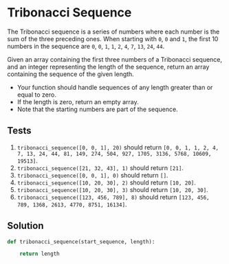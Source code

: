 # Tribonacci Sequence

The Tribonacci sequence is a series of numbers where each number is the sum of the three preceding ones. When starting with `0`, `0` and `1`, the first 10 numbers in the sequence are `0`, `0`, `1`, `1`, `2`, `4`, `7`, `13`, `24`, `44`.

Given an array containing the first three numbers of a Tribonacci sequence, and an integer representing the length of the sequence, return an array containing the sequence of the given length.

- Your function should handle sequences of any length greater than or equal to zero.
- If the length is zero, return an empty array.
- Note that the starting numbers are part of the sequence.

## Tests

1. `tribonacci_sequence([0, 0, 1], 20)` should return `[0, 0, 1, 1, 2, 4, 7, 13, 24, 44, 81, 149, 274, 504, 927, 1705, 3136, 5768, 10609, 19513]`.
2. `tribonacci_sequence([21, 32, 43], 1)` should return `[21]`.
3. `tribonacci_sequence([0, 0, 1], 0)` should return `[]`.
4. `tribonacci_sequence([10, 20, 30], 2)` should return `[10, 20]`.
5. `tribonacci_sequence([10, 20, 30], 3)` should return `[10, 20, 30]`.
6. `tribonacci_sequence([123, 456, 789], 8)` should return `[123, 456, 789, 1368, 2613, 4770, 8751, 16134]`.

## Solution

```python
def tribonacci_sequence(start_sequence, length):

    return length
```
